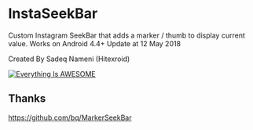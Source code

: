 # InstaSeekBar
Custom Instagram SeekBar that adds a marker / thumb to display current value. Works on Android 4.4+
Update at 12 May 2018

Created By Sadeq Nameni (Hitexroid)

[![Everything Is AWESOME](http://s8.picofile.com/file/8326174684/Screenshot_43_.png)](https://youtu.be/KLcZFa2Nfq0 "Everything Is AWESOME")

## Thanks
https://github.com/bq/MarkerSeekBar
